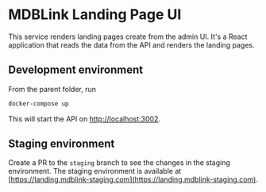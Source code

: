 # MDBLink Landing Page UI

This service renders landing pages create from the admin UI. It's a React application that reads the data from the API and renders the landing pages.

## Development environment

From the parent folder, run

```bash
docker-compose up
```

This will start the API on [http://localhost:3002](http://localhost:3002).

## Staging environment

Create a PR to the `staging` branch to see the changes in the staging environment. The staging environment is available at [https://landing.mdblink-staging.com](https://landing.mdblink-staging.com).
